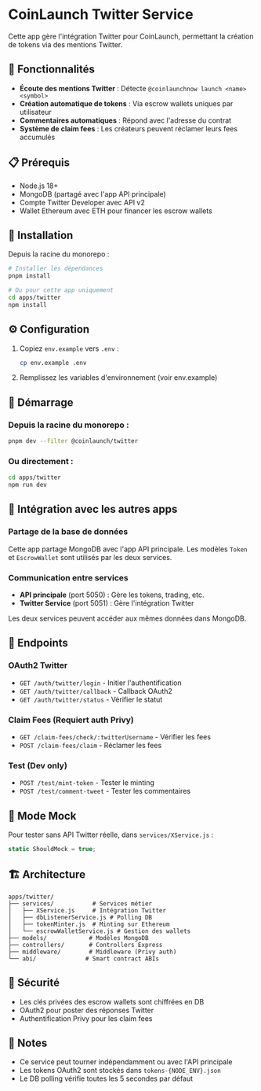 # CoinLaunch Twitter Service

Cette app gère l'intégration Twitter pour CoinLaunch, permettant la création de tokens via des mentions Twitter.

## 🚀 Fonctionnalités

- **Écoute des mentions Twitter** : Détecte `@coinlaunchnow launch <name> <symbol>`
- **Création automatique de tokens** : Via escrow wallets uniques par utilisateur
- **Commentaires automatiques** : Répond avec l'adresse du contrat
- **Système de claim fees** : Les créateurs peuvent réclamer leurs fees accumulés

## 📋 Prérequis

- Node.js 18+
- MongoDB (partagé avec l'app API principale)
- Compte Twitter Developer avec API v2
- Wallet Ethereum avec ETH pour financer les escrow wallets

## 🔧 Installation

Depuis la racine du monorepo :

```bash
# Installer les dépendances
pnpm install

# Ou pour cette app uniquement
cd apps/twitter
npm install
```

## ⚙️ Configuration

1. Copiez `env.example` vers `.env` :
   ```bash
   cp env.example .env
   ```

2. Remplissez les variables d'environnement (voir env.example)

## 🏃 Démarrage

### Depuis la racine du monorepo :
```bash
pnpm dev --filter @coinlaunch/twitter
```

### Ou directement :
```bash
cd apps/twitter
npm run dev
```

## 🔗 Intégration avec les autres apps

### Partage de la base de données

Cette app partage MongoDB avec l'app API principale. Les modèles `Token` et `EscrowWallet` sont utilisés par les deux services.

### Communication entre services

- **API principale** (port 5050) : Gère les tokens, trading, etc.
- **Twitter Service** (port 5051) : Gère l'intégration Twitter

Les deux services peuvent accéder aux mêmes données dans MongoDB.

## 📡 Endpoints

### OAuth2 Twitter
- `GET /auth/twitter/login` - Initier l'authentification
- `GET /auth/twitter/callback` - Callback OAuth2
- `GET /auth/twitter/status` - Vérifier le statut

### Claim Fees (Requiert auth Privy)
- `GET /claim-fees/check/:twitterUsername` - Vérifier les fees
- `POST /claim-fees/claim` - Réclamer les fees

### Test (Dev only)
- `POST /test/mint-token` - Tester le minting
- `POST /test/comment-tweet` - Tester les commentaires

## 🧪 Mode Mock

Pour tester sans API Twitter réelle, dans `services/XService.js` :
```javascript
static ShouldMock = true;
```

## 🏗️ Architecture

```
apps/twitter/
├── services/           # Services métier
│   ├── XService.js     # Intégration Twitter
│   ├── dbListenerService.js # Polling DB
│   ├── tokenMinter.js  # Minting sur Ethereum
│   └── escrowWalletService.js # Gestion des wallets
├── models/            # Modèles MongoDB
├── controllers/       # Controllers Express
├── middleware/        # Middleware (Privy auth)
└── abi/              # Smart contract ABIs
```

## 🔐 Sécurité

- Les clés privées des escrow wallets sont chiffrées en DB
- OAuth2 pour poster des réponses Twitter
- Authentification Privy pour les claim fees

## 📝 Notes

- Ce service peut tourner indépendamment ou avec l'API principale
- Les tokens OAuth2 sont stockés dans `tokens-{NODE_ENV}.json`
- Le DB polling vérifie toutes les 5 secondes par défaut 